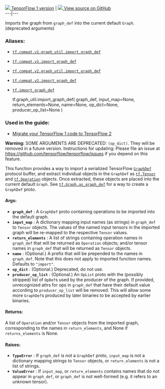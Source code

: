 [ ![](https://tensorflow.google.cn/images/tf_logo_32px.png) TensorFlow 1
version](/versions/r1.15/api_docs/python/tf/graph_util/import_graph_def) |  [
![](https://tensorflow.google.cn/images/GitHub-Mark-32px.png) View source on
GitHub
](https://github.com/tensorflow/tensorflow/blob/r2.0/tensorflow/python/framework/importer.py#L347-L405)  
---|---  
  
Imports the graph from `graph_def` into the current default `Graph`.
(deprecated arguments)

### Aliases:

  * [`tf.compat.v1.graph_util.import_graph_def`](/api_docs/python/tf/graph_util/import_graph_def)
  * [`tf.compat.v1.import_graph_def`](/api_docs/python/tf/graph_util/import_graph_def)
  * [`tf.compat.v2.graph_util.import_graph_def`](/api_docs/python/tf/graph_util/import_graph_def)
  * [`tf.compat.v2.import_graph_def`](/api_docs/python/tf/graph_util/import_graph_def)
  * [`tf.import_graph_def`](/api_docs/python/tf/graph_util/import_graph_def)

    
    
    tf.graph_util.import_graph_def(
        graph_def,
        input_map=None,
        return_elements=None,
        name=None,
        op_dict=None,
        producer_op_list=None
    )
    

### Used in the guide:

  * [Migrate your TensorFlow 1 code to TensorFlow 2](https://tensorflow.google.cn/guide/migrate)

**Warning:** SOME ARGUMENTS ARE DEPRECATED: `(op_dict)`. They will be removed
in a future version. Instructions for updating: Please file an issue at
https://github.com/tensorflow/tensorflow/issues if you depend on this feature.

This function provides a way to import a serialized TensorFlow
[`GraphDef`](https://tensorflow.google.cn/code/tensorflow/core/framework/graph.proto)
protocol buffer, and extract individual objects in the `GraphDef` as
[`tf.Tensor`](https://tensorflow.google.cn/api_docs/python/tf/Tensor) and
[`tf.Operation`](https://tensorflow.google.cn/api_docs/python/tf/Operation)
objects. Once extracted, these objects are placed into the current default
`Graph`. See
[`tf.Graph.as_graph_def`](https://tensorflow.google.cn/api_docs/python/tf/Graph#as_graph_def)
for a way to create a `GraphDef` proto.

#### Args:

  * **`graph_def`** : A `GraphDef` proto containing operations to be imported into the default graph.
  * **`input_map`** : A dictionary mapping input names (as strings) in `graph_def` to `Tensor` objects. The values of the named input tensors in the imported graph will be re-mapped to the respective `Tensor` values.
  * **`return_elements`** : A list of strings containing operation names in `graph_def` that will be returned as `Operation` objects; and/or tensor names in `graph_def` that will be returned as `Tensor` objects.
  * **`name`** : (Optional.) A prefix that will be prepended to the names in `graph_def`. Note that this does not apply to imported function names. Defaults to `"import"`.
  * **`op_dict`** : (Optional.) Deprecated, do not use.
  * **`producer_op_list`** : (Optional.) An `OpList` proto with the (possibly stripped) list of `OpDef`s used by the producer of the graph. If provided, unrecognized attrs for ops in `graph_def` that have their default value according to `producer_op_list` will be removed. This will allow some more `GraphDef`s produced by later binaries to be accepted by earlier binaries.

#### Returns:

A list of `Operation` and/or `Tensor` objects from the imported graph,
corresponding to the names in `return_elements`, and None if
`returns_elements` is None.

#### Raises:

  * **`TypeError`** : If `graph_def` is not a `GraphDef` proto, `input_map` is not a dictionary mapping strings to `Tensor` objects, or `return_elements` is not a list of strings.
  * **`ValueError`** : If `input_map`, or `return_elements` contains names that do not appear in `graph_def`, or `graph_def` is not well-formed (e.g. it refers to an unknown tensor).


